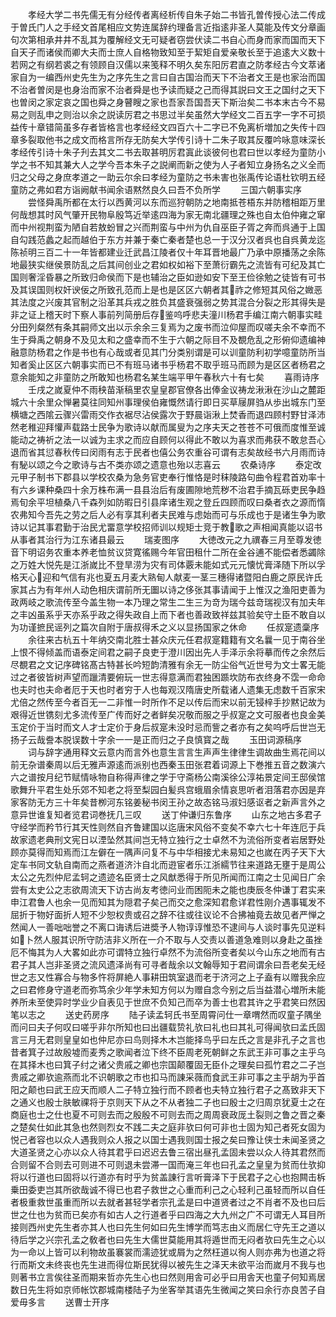 <!-- { "loadSidebar": true } -->
　　孝经大学二书先儒无有分经传者离经析传自朱子始二书皆孔曽传授心法二传成于曽氏门人之手经文首尾相应文势连属辞约理备言近指逺非圣人莫能及传文分章画句次第相承井井不乱其为覆解经文无可疑者窃尝伏读二书自心而身而家而国而天下自天子而诸侯而卿大夫而士庶人自格物致知至于絜矩自爱亲敬长至于追逺大义数十若网之有纲若裘之有领顾自汉儒以来笺释不明久矣东阳厉君直之防孝经古今文萃诸家自为一编西州史先生为之序先生之言曰自古国治而天下不治者文王是也家治而国不治者曽闵是也身治而家不治者舜是也予读而疑之己而得其説曰文王之国纣之天下也曽闵之家定哀之国也舜之身瞽瞍之家也吾家吾国吾天下斯治矣二书本末古今不易易之则乱申之则治以余之説读厉君之书思过半矣虽然大学经文二百五字一字不可损益传十章错简虽多存者皆格言也孝经经文四百六十二字已不免离析増加之失传十四章多裂取他书之成文而格言所存无防矣大学传引诗十二朱子取其反覆吟咏意味深长孝经传引诗十朱子刋去其文二书去取甚明厉君寘此谈彼何也君曰世以孝经为童防小学之书不知其兼大人之学今吾本朱子之説阐而新之使为人子者知立身扬名之义全而归之父母之身庶孝道之一助云尔余曰孝经为童防之书未害也张禹传论语杜钦明五经童防之弗如君方诣阙献书闻余语黙然良久曰吾不负所学
　　三国六朝事实序
　　尝怪舜禹所都在太行以西黄河以东而巡狩朝防之地南抵苍梧东并防稽相距万里何哉想其时风气肇开民物阜殷笃近举逺四海为家无南北疆理之殊也自太伯仲雍之窜而中州视荆蛮为陋自若敖蚡冒之兴而荆蛮与中州为仇自巫臣子胥之奔而呉通于上国自勾践范蠡之起而越伯于东方并兼于秦亡秦者楚也总一于汉分汉者呉也自呉黄龙迄陈祯明三百二十一年皆都建业迁武昌江陵者仅十年耳晋地最广乃承中原播荡之余陈地最狭实继侯景防乱之后其间创业之君如权如裕下至萧衍霸先之流皆有可纪及其亡国则奢淫昏暴之所致归命侯而下是也辅治之臣如逊如安下至王俭徐勉之徒皆有可书及其误国则权奸谀佞之所致孔范而上是也是区区六朝者其祚之修短其风俗之媺恶其法度之兴废其官制之沿革其兵戎之胜负其盛衰强弱之势其混合分裂之形其得失是非之证上稽天时下察人事前列简册后存鉴呜呼悲夫潼川杨君手编江南六朝事实畦分田列粲然有条其嗣师文出以示余余三复焉为之废书而泣仰屋而叹嗟夫余不幸而不生于舜禹之朝身不及见太和之盛幸而不生于六朝之际目不及覩危乱之形俯仰遗编神融意防杨君之作是书也有心哉或者见其门分类别谓是可以训童防利初学噫童防所当知者奚止区区六朝事实而已不有班马诸书乎杨君不取乎班马而顾为是区区者杨君之意余能知之非童防之所敢知也杨君名某生端平甲午春秋六十有七矣
　　喜雨诗序
　　壬戌之嵗夏仲不雨秧苗渐稿里农皇皇郡官僚各出俸金议祷龙湫湫在沙山之麓距城六十余里众惮暑莫往同知州事理侯伯雍慨然请行即日买草屦屏驺从歩出城东门至横塘之西隂云骤兴雷雨交作衣裾尽沾侯露次于野晨诣湫上焚香而退四顾村野甘泽沛然老稚迎拜懽声载路士民争为歌诗以献而属叟为之序夫天之苍苍不可俄而度惟至诚能动之祷祈之法一以诚为主求之而应自顾何以得此不敢以为喜求而弗获不敢怠吾心退而省其愆春秋传曰闵雨有志于民者也僖公务农重谷可谓有志矣故经书六月雨而诗有駜以颂之今之歌诗与古不类亦颂之遗意也殆以志喜云
　　农桑诗序
　　泰定改元甲子制书下郡县以学校农桑为急务官吏奉行惟恪是时秣陵路句曲令程君首劝率十有六乡课种桑四十余万株布满一县县治后有废圃隙地荒秽不治君手摘瓦砾吏民争趋焉旬余平坦植桑八千森列如防暇日引县庠诸生观之登丘四顾而叹曰桑者衣之源而惰农弗知今吾先之劳之后人必有享其利者夫民难与虑始而可与乐成也于是诸生争为歌诗以记其事君勤于治民尤畱意学校招师训以规矩士竞于教歌之声相闻真能以诏书从事者其治行为江东诸县最云
　　瑞麦图序
　　大徳改元之九禩春三月至尊发徳音下明诏务农重本养老恤贫议贷寛徭赐今年官田租什二所在金谷逋不能偿者悉蠲除之万姓大悦先是江浙嵗比不登旱涝为灾有司体覈未能如式元元懐忧膏泽随下所以孚格天心迎和气信有兆也夏五月麦大熟甸人献麦一茎三穗得诸暨阳白鹿之原民许氏家其占为有年州人动色相庆谓前所无圗以诗之侈张其事请闻于上惟汉之渔阳吏善为政两岐之歌流传至今盖生物一本乃理之常生二生三为竒为瑞今兹竒瑞视汉有加夫年之丰凶虽系乎天亦系乎政之得失政自上而下者也善政致祥兹其验矣守土臣不敢自以为功谨摭民谣列之篇次自附于唐叔得禾之义以显扬国家之休命
　　任叔寔遗稾序
　　余往来古杭五十年纳交南北胜士甚众庆元任君叔寔籍籍有文名曩一见于南谷坐上恨不得倾盖而语泰定间君之嗣子良吏于澄川因出先人手泽示余将摹而传之余然后尽覩君之文记序碑铭髙古特甚长吟短韵清雅有余无一防尘俗气近世号为文士畧无能过之者彼皆树声望而躐清要俯玩一世志得意满而君独困踬坎防布衣终身不霑一命命也夫时也夫命者厄于天也时者穷于人也每观汉隋唐史所载诸人遗集无虑数千百家宋尤倍之然传至今者百无一二非惟一时所作不足以传后而宋以前无锓梓手抄黙记故为艰得近世镌刻尤多流传至广传而好之者鲜矣况敬而服之乎叔寔之文可服者也良金美玉定价于当时而文人才士定价于身后叔寔未没时忌而訾之者亦有之矣呜呼后世岂无扬子云哉誊本脱误数十字余一一是正而归之子良慎寳之哉
　　玉田词源稿序
　　词与辞字通用释文云意内而言外也意生言言生声声生律律生调故曲生焉花间以前无杂谱秦周以后无雅声源逺而派别也西秦玉田张君着词源上下巻推五音之数演六六之谱按月纪节赋情咏物自称得声律之学于守斋杨公南溪徐公淳祐景定间王邸侯馆歌舞升平君生处乐郊不知老之将至梨园白髪呉宫蛾眉余情哀思听者泪落君亦因是弃家客防无方三十年矣昔栁河东铭姜秘书闵王孙之故态铭马淑妇感讴者之新声言外之意异世谁复知者览君词巻抚几三叹
　　送丁仲谦归东鲁序
　　山东之地古多君子守经学而矜节行其天性则然自齐鲁建国以迄唐宋风俗不变矣不幸六七十年连厄于兵故家遗老典刑文宪日以湮坠然其间岂无特立独行之士卓然不为流俗所变者岩居野处顾亦莫得而知焉而江左僻在一隅声问复不与中华相接尤未易知之也嵗在丙子天下大定车书同文轨自南而之燕者道济汴自北而逰宦者乐江浙繻节往来道路无壅于是周公太公之先烈仲尼孟轲之遗迹名臣贤士之风猷悉得于所见所闻而江南之士见闻日广余尝有太史公之志欲周流天下访古尚友考徳问业而困阨未之能也庚辰冬仲谦丁君实来申江君鲁人也余一见而知其为隠君子矣己而交之愈深知君愈详君性刚介遇事辄发不屈折于物好面折人短不少恕权贵或召之辞不往或往议论不合拂袖竟去故见者严惮之然闻人一善咄咄誉之不离口诲诱后进奬予人物谆谆惟恐不逮间与人谈时事先见逆料如卜然人服其识所守防洁非义所在一介不取与人交责以善道急难则以身赴之虽挫厄不悔其为人大畧如此亦可谓特立独行卓然不为流俗所变者矣以今山东之地而有古君子其人岂非圣贤之流风遗泽尚有可寻者哉余以文翰辱知于君间谓余曰吾老矣无经世之志又性寡合与物多忤将屏絶人事耕田筑室退而老于济河之上子盍有以赠我余应之曰君修身守道老而弥笃余少年学未知方何以为赠自念今别之后当益潜心増所未能养所未至使异时学业少自表见于世庶不负知己而卒为善士也君其许之乎君笑曰然因笔以志之
　　送史药房序
　　陆子读孟轲氏书至周霄问仕一章喟然而叹童子隅坐而问曰夫子何叹曰嗟乎非尔所知也曰出疆载贽礼欤曰礼也曰其礼可得闻欤曰孟氏固言三月无君则皇皇如也仲尼亦曰鸟则择木木岂能择鸟乎曰左氏之言是非孔子之言也昔者箕子过故殷墟而麦秀之歌闻者泣下终不臣周老死朝鲜之东武王非可事之主乎乌在其择木也曰箕子纣之诸父贵戚之卿也宗国颠覆固无臣仆之理矣曰孤竹君之二子岂贵戚之卿欤逾燕而北不识朝歌之市也扣马而諌采薇而食武王非可事之主乎胡为乎首阳之颠也曰武王应天而顺人二子特立独行而不顾者也夫特立独行君子之髙致非天下之通义也殷士肤敏祼将于京则天下从之不从者独二子也曰殷士之归周京犹夏士之在商庭也士之仕也夏不可则去而之殷殷不可则去而之周周衰政厐土裂则之鲁之晋之秦之楚矣仕如此其急也然则烈女不践二夫之庭非欤曰何可非也士固为知己者死女固为悦己者容也以众人遇我则众人报之以国士遇我则国士报之矣曰豫让侠士未闻圣贤之大道圣贤之心亦以众人待其君乎曰迟迟去鲁三宿出昼孔孟固未尝以众人待其君然而合则留不合则去可则进不可则退未尝滞一国而淹三年也曰孔孟之皇皇为贫而仕欤抑将以行道也曰固将以行道亦有时乎为贫盖諌行言听膏泽下于民君子之心也抱闗击柝乗田委吏岂其所欲哉诚不得已也君子救世之心重而利己之心轻利己虽轻而所以自任者极重救世虽重而所以去就者甚轻学者宗孔孟是曰中道贤者过之不肖者不及也曰后世之仕也为贫而已矣亦有如古人之行道者乎曰四海之大九州之广不可谓无人耳目所接则西州史先生者亦其人也曰先生何如曰先生博学而笃志由义而居仁守先王之道以待后学之兴宗孔孟之敎者也曰先生大儒世莫能用其将遁世而无闷者欤曰先生之心以为一命以上皆可以利物故虽褰裳而濡迹犹或屑为之然枉道以徇人则亦弗为也道之将行而斯文未终丧也先生进而得位斯民犹得以被先生之泽天未欲平治而嵗月不我与也则著书立言俟往圣而期来哲亦先生心也曰然则用舎可必乎曰用舎天也童子何知焉居数日先生将如京师帐饮郡城南楼陆子为坐客举其语先生微闻之笑曰余行亦良苦子自爱毋多言
　　送曹士开序
